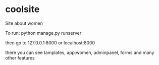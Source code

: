 # coolsite
Site about women

To run: python manage.py runserver

then gp to 127.0.0.1:8000 or localhost:8000


there you can see tamplates, app:women, adminpanel, forms and many other features
